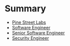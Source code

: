 # Summary
- [Pine Street Labs](./intro.md)
- [Software Engineer](./software_engineer.md)
- [Senior Software Engineer](./senior_software_engineer.md)
- [Security Engineer](./security_engineer.md)
